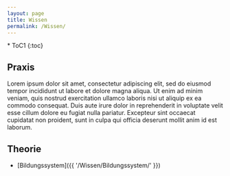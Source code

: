 ```yaml
---
layout: page
title: Wissen
permalink: /Wissen/
---
```

<div markdown="1" class="toc-box">
* ToC1
{:toc}
</div>

## Praxis ##

Lorem ipsum dolor sit amet, consectetur adipiscing elit, sed do eiusmod tempor incididunt ut labore et dolore magna aliqua. Ut enim ad minim veniam, quis nostrud exercitation ullamco laboris nisi ut aliquip ex ea commodo consequat. Duis aute irure dolor in reprehenderit in voluptate velit esse cillum dolore eu fugiat nulla pariatur. Excepteur sint occaecat cupidatat non proident, sunt in culpa qui officia deserunt mollit anim id est laborum.

## Theorie ##

* [Bildungssystem]({{ '/Wissen/Bildungssystem/' }})
